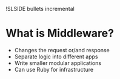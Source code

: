 !SLSIDE bullets incremental

# What is Middleware?
* Changes the request or/and response
* Separate logic into different apps
* Write smaller modular applications
* Can use Ruby for infrastructure